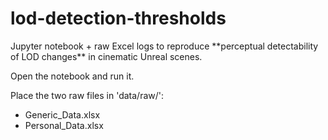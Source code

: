 # lod-detection-thresholds

Jupyter notebook + raw Excel logs to reproduce \*\*perceptual detectability of LOD changes\*\* in cinematic Unreal scenes.  

Open the notebook and run it.



Place the two raw files in 'data/raw/':
- Generic_Data.xlsx
- Personal_Data.xlsx

